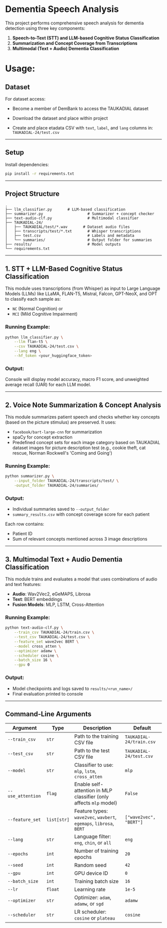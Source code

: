 # Dementia Speech Analysis

This project performs comprehensive speech analysis for dementia detection using three key components:

1. **Speech-to-Text (STT) and LLM-based Cognitive Status Classification**
2. **Summarization and Concept Coverage from Transcriptions**
3. **Multimodal (Text + Audio) Dementia Classification**



# Usage:

## Dataset

For dataset access:

- Become a member of DemBank to access the TAUKADIAL dataset

- Download the dataset and place within project

- Create and place etadata CSV with `text`, `label`, and `lang` columns in: `TAUKADIAL-24/test.csv`

---

## Setup

Install dependencies:
```bash
pip install -r requirements.txt
```

---

## Project Structure
```
.
├── llm_classifier.py       # LLM-based classification
├── summarizer.py                    # Summarizer + concept checker
├── text-audio-clf.py                # Multimodal classifier
├── TAUKADIAL-24/
│   ├── TAUKADIAL/test/*.wav       # Dataset audio files
│   ├── transcripts/test/*.txt       # Whisper transcriptions
│   ├── test.csv                     # Labels and metadata
│   └── summaries/                   # Output folder for summaries
├── results/                         # Model outputs
└── requirements.txt
```


---


## 1. STT + LLM-Based Cognitive Status Classification

This module uses transcriptions (from Whisper) as input to Large Language Models (LLMs) like LLaMA, FLAN-T5, Mistral, Falcon, GPT-NeoX, and OPT to classify each sample as:
- `NC` (Normal Cognition) or
- `MCI` (Mild Cognitive Impairment)

### Running Example:
```bash
python llm_classifier.py \
    --llm flan-t5 \
    --csv TAUKADIAL-24/test.csv \
    --lang eng \
    --hf_token <your_huggingface_token>
```

### Output:
Console will display model accuracy, macro F1 score, and unweighted average recall (UAR) for each LLM model.

---

## 2. Voice Note Summarization & Concept Analysis

This module summarizes patient speech and checks whether key concepts (based on the picture stimulus) are preserved. It uses:
- `facebook/bart-large-cnn` for summarization
- spaCy for concept extraction
- Predefined concept sets for each image category based on TAUKADIAL dataset images for picture description test (e.g., cookie theft, cat rescue, Norman Rockwell's 'Coming and Going')

### Running Example:
```bash
python summarizer.py \
    --input_folder TAUKADIAL-24/transcripts/test/ \
    -output_folder TAUKADIAL-24/summaries/
```

### Output:
- Individual summaries saved to `--output_folder`
- `summary_results.csv` with concept coverage score for each patient

Each row contains:
- Patient ID
- Sum of relevant concepts mentioned across 3 image descriptions

---

## 3. Multimodal Text + Audio Dementia Classification

This module trains and evaluates a model that uses combinations of audio and text features:
- **Audio**: Wav2Vec2, eGeMAPS, Librosa
- **Text**: BERT embeddings
- **Fusion Models**: MLP, LSTM, Cross-Attention

### Running Example:
```bash
python text-audio-clf.py \
    --train_csv TAUKADIAL-24/train.csv \
    --test_csv TAUKADIAL-24/test.csv \
    --feature_set wave2vec BERT \
    --model cross_atten \
    --optimizer adamw \
    --scheduler cosine \
    --batch_size 16 \
    --gpu 0
```

### Output:
- Model checkpoints and logs saved to `results/<run_name>/`
- Final evaluation printed to console

---

## Command-Line Arguments

| Argument            | Type        | Description                                                            | Default                         |
|---------------------|-------------|------------------------------------------------------------------------|---------------------------------|
| `--train_csv`       | `str`       | Path to the training CSV file                                          | `TAUKADIAL-24/train.csv`        |
| `--test_csv`        | `str`       | Path to the test CSV file                                              | `TAUKADIAL-24/test.csv`         |
| `--model`           | `str`       | Classifier to use: `mlp`, `lstm`, `cross_atten`                        | `mlp`                           |
| `--use_attention`   | `flag`      | Enable self-attention in MLP classifier (only affects `mlp` model)     | `False`                         |
| `--feature_set`     | `list[str]` | Feature types: `wave2vec`, `wavbert`, `egemaps`, `librosa`, `BERT`     | `["wave2vec", "BERT"]`         |
| `--lang`            | `str`       | Language filter: `eng`, `chin`, or `all`                               | `eng`                           |
| `--epochs`          | `int`       | Number of training epochs                                              | `20`                            |
| `--seed`            | `int`       | Random seed                                                            | `42`                            |
| `--gpu`             | `int`       | GPU device ID                                                          | `0`                             |
| `--batch_size`      | `int`       | Training batch size                                                    | `16`                            |
| `--lr`              | `float`     | Learning rate                                                          | `1e-5`                          |
| `--optimizer`       | `str`       | Optimizer: `adam`, `adamw`, or `sgd`                                   | `adamw`                         |
| `--scheduler`       | `str`       | LR scheduler: `cosine` or `plateau`                                    | `cosine`                        |

